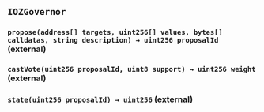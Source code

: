 ## `IOZGovernor`






### `propose(address[] targets, uint256[] values, bytes[] calldatas, string description) → uint256 proposalId` (external)





### `castVote(uint256 proposalId, uint8 support) → uint256 weight` (external)





### `state(uint256 proposalId) → uint256` (external)









